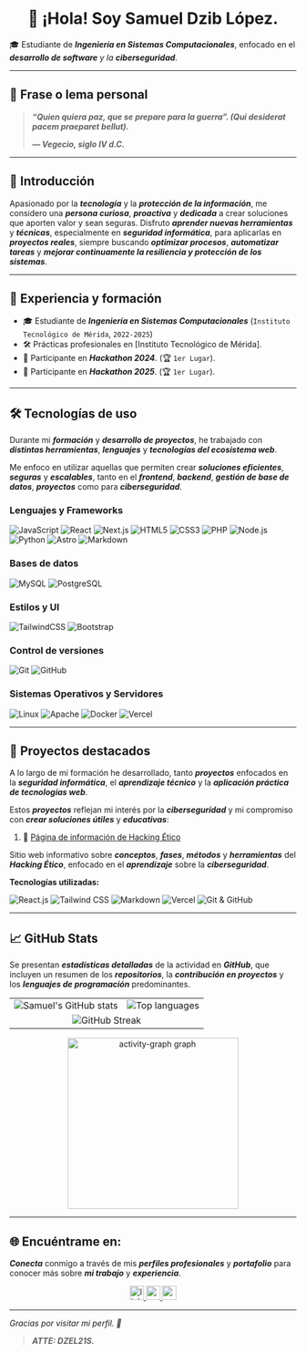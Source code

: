 
<h1 align="center">👋 ¡Hola! Soy Samuel Dzib López.
</h1>

🎓 Estudiante de ***Ingeniería en Sistemas Computacionales***, enfocado en el ***desarrollo de software** y la **ciberseguridad***.

---
## 🧠 Frase o lema personal

>***“Quien quiera paz, que se prepare para la guerra”. (Qui desiderat pacem praeparet bellut).***
>
>***— Vegecio, siglo IV d.C.***

---
## 👤 Introducción

Apasionado por la ***tecnología*** y la ***protección de la información***, me considero una ***persona curiosa***, ***proactiva*** y ***dedicada*** a crear soluciones que aporten valor y sean seguras. Disfruto ***aprender nuevas herramientas*** y ***técnicas***, especialmente en ***seguridad informática***, para aplicarlas en ***proyectos reales***, siempre buscando ***optimizar procesos***, ***automatizar tareas*** y ***mejorar continuamente la resiliencia y protección de los sistemas***.

---
## 💼 Experiencia y formación

- 🎓 Estudiante de ***Ingeniería en Sistemas Computacionales*** (``Instituto Tecnológico de Mérida``, ``2022-2025``)
- 🛠 Prácticas profesionales en [Instituto Tecnológico de Mérida].
- 🧠 Participante en ***Hackathon 2024***. (🏆 `1er Lugar`).
- 🧠 Participante en ***Hackathon 2025***. (🏆 `1er Lugar`).

---
## 🛠️ Tecnologías de uso

Durante mi ***formación*** y ***desarrollo de proyectos***, he trabajado con ***distintas herramientas***, ***lenguajes*** y ***tecnologías del ecosistema web***. 

Me enfoco en utilizar aquellas que permiten crear ***soluciones eficientes***, ***seguras*** y ***escalables***, tanto en el ***frontend***, ***backend***, ***gestión de base de datos***, ***proyectos*** como para ***ciberseguridad***.

### Lenguajes y Frameworks

![JavaScript](https://img.shields.io/badge/-JavaScript-F7DF1E?style=flat&logo=javascript&logoColor=black) ![React](https://img.shields.io/badge/-React-61DAFB?style=flat&logo=react&logoColor=black) ![Next.js](https://img.shields.io/badge/-Next.js-000000?style=flat&logo=next.js&logoColor=white)  ![HTML5](https://img.shields.io/badge/-HTML5-E34F26?style=flat&logo=html5&logoColor=white) ![CSS3](https://img.shields.io/badge/-CSS3-1572B6?style=flat&logo=css3) ![PHP](https://img.shields.io/badge/-PHP-777BB4?style=flat&logo=php&logoColor=white) ![Node.js](https://img.shields.io/badge/-Node.js-339933?style=flat&logo=node.js&logoColor=white) ![Python](https://img.shields.io/badge/-Python-3776AB?style=flat&logo=python&logoColor=white) ![Astro](https://img.shields.io/badge/-Astro-FF5F01?style=flat&logo=astro&logoColor=white) ![Markdown](https://img.shields.io/badge/-Markdown-000000?style=flat&logo=markdown&logoColor=white)
### Bases de datos

![MySQL](https://img.shields.io/badge/-MySQL-4479A1?style=flat&logo=mysql&logoColor=white) ![PostgreSQL](https://img.shields.io/badge/-PostgreSQL-316192?style=flat&logo=postgresql&logoColor=white)
### Estilos y UI

![TailwindCSS](https://img.shields.io/badge/-TailwindCSS-38B2AC?style=flat&logo=tailwindcss&logoColor=white) ![Bootstrap](https://img.shields.io/badge/-Bootstrap-7952B3?style=flat&logo=bootstrap&logoColor=white) 
### Control de versiones

![Git](https://img.shields.io/badge/-Git-F05032?style=flat&logo=git&logoColor=white) ![GitHub](https://img.shields.io/badge/-GitHub-181717?style=flat&logo=github&logoColor=white) 
### Sistemas Operativos y Servidores

![Linux](https://img.shields.io/badge/-Linux-FCC624?style=flat&logo=linux&logoColor=black) ![Apache](https://img.shields.io/badge/-Apache-D22128?style=flat&logo=apache&logoColor=white) ![Docker](https://img.shields.io/badge/-Docker-2496ED?style=flat&logo=docker&logoColor=white) ![Vercel](https://img.shields.io/badge/-Vercel-000000?style=flat&logo=vercel&logoColor=white) 

---
## 🧩 Proyectos destacados

A lo largo de mi formación he desarrollado, tanto ***proyectos*** enfocados en la ***seguridad informática***, el ***aprendizaje técnico*** y la ***aplicación práctica de tecnologías web***. 

Estos ***proyectos*** reflejan mi interés por la ***ciberseguridad*** y mi compromiso con ***crear soluciones útiles*** y ***educativas***:

1. 🔗 [Página de información de Hacking Ético](https://informationpageforhacking.vercel.app/)

Sitio web informativo sobre ***conceptos***, ***fases***, ***métodos*** y ***herramientas*** del ***Hacking Ético***, enfocado en el ***aprendizaje*** sobre la ***ciberseguridad***.

**Tecnologías utilizadas:**

![React.js](https://img.shields.io/badge/-React.js-61DAFB?style=flat&logo=react&logoColor=black) ![Tailwind CSS](https://img.shields.io/badge/-Tailwind_CSS-38B2AC?style=flat&logo=tailwindcss&logoColor=white) ![Markdown](https://img.shields.io/badge/-Markdown-000000?style=flat&logo=markdown&logoColor=white) ![Vercel](https://img.shields.io/badge/-Vercel-000000?style=flat&logo=vercel&logoColor=white) ![Git & GitHub](https://img.shields.io/badge/-Git%20%26%20GitHub-181717?style=flat&logo=github&logoColor=white)


---
## 📈 GitHub Stats

Se presentan ***estadísticas detalladas*** de la actividad en ***GitHub***, que incluyen un resumen de los ***repositorios***, la ***contribución en proyectos*** y los ***lenguajes de programación*** predominantes.

<table align="center">
  <tr>
    <td>
      <img src="https://github-readme-stats.vercel.app/api?username=SamuelDzibLopez&show_icons=true&theme=dark&count_private=true" alt="Samuel's GitHub stats" />
    </td>
    <td>
      <img src="https://github-readme-stats.vercel.app/api/top-langs/?username=SamuelDzibLopez&layout=compact&theme=dark" alt="Top languages" />
    </td>
  </tr>
  <tr>
    <td colspan="2" align="center">
      <img src="https://github-readme-streak-stats.herokuapp.com/?user=SamuelDzibLopez&theme=dark&hide_border=true" alt="GitHub Streak" />
    </td>
  </tr>
</table>
<div align="center">
  <img src="https://github-readme-activity-graph.vercel.app/graph?username=SamuelDzibLopez&radius=16&theme=tokyo-night&area=true&order=5" height="300" alt="activity-graph graph"  />
</div>

---

## 🌐 Encuéntrame en:

***Conecta*** conmigo a través de mis ***perfiles profesionales*** y ***portafolio*** para conocer más sobre ***mi trabajo*** y ***experiencia***.

<div align="center">
  <a href="https://www.linkedin.com/in/SamuelDzibLopez" target="_blank" rel="noopener noreferrer">
    <img src="https://img.shields.io/static/v1?message=LinkedIn&logo=linkedin&label=&color=0077B5&logoColor=white&labelColor=&style=for-the-badge" height="25" alt="linkedin logo" />
  </a>
  <a href="https://github.com/SamuelDzibLopez" target="_blank" rel="noopener noreferrer">
    <img src="https://img.shields.io/static/v1?message=Portafolio&logo=github&label=&color=282c34&logoColor=white&labelColor=&style=for-the-badge" height="25" alt="portfolio logo" />
  </a>
  <a href="mailto:ssamuel211102@gmail.com" target="_blank" rel="noopener noreferrer">
    <img src="https://img.shields.io/static/v1?message=Gmail&logo=gmail&label=&color=D14836&logoColor=white&labelColor=&style=for-the-badge" height="25" alt="gmail logo" />
  </a>
</div>

---

*Gracias por visitar mi perfil. 🚀*

> ***ATTE: DZEL21S.***
